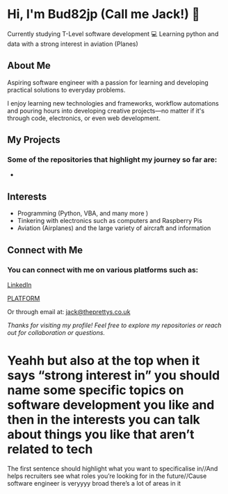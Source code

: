 # Hi, I'm Bud82jp (Call me Jack!) 👋

Currently studying T-Level software development 💻
Learning python and data with a strong interest in aviation (Planes)

## About Me

Aspiring software engineer with a passion for learning and developing practical solutions to everyday problems.

 I enjoy learning new technologies and frameworks, workflow automations and pouring hours into developing creative projects—no matter if it's through code, electronics, or even web development.

## My Projects

### Some of the repositories that highlight my journey so far are:
- 

## Interests

- Programming (Python, VBA, and many more )
- Tinkering with electronics such as computers and Raspberry Pis
- Aviation (Airplanes) and the large variety of aircraft and information

## Connect with Me
### You can connect with me on various platforms such as:

[LinkedIn](https://www.linkedin.com/in/jack-pretty-8992ab376/)

[PLATFORM](PLATFORM)

Or through email at:
jack@theprettys.co.uk

*Thanks for visiting my profile! Feel free to explore my repositories or reach out for collaboration or questions.*

# Yeahh but also at the top when it says “strong interest in” you should name some specific topics on software development you like and then in the interests you can talk about things you like that aren’t related to tech
The first sentence should highlight what you want to specificalise in//And helps recruiters see what roles you’re looking for in the future//Cause software engineer is veryyyy broad there’s a lot of areas in it
